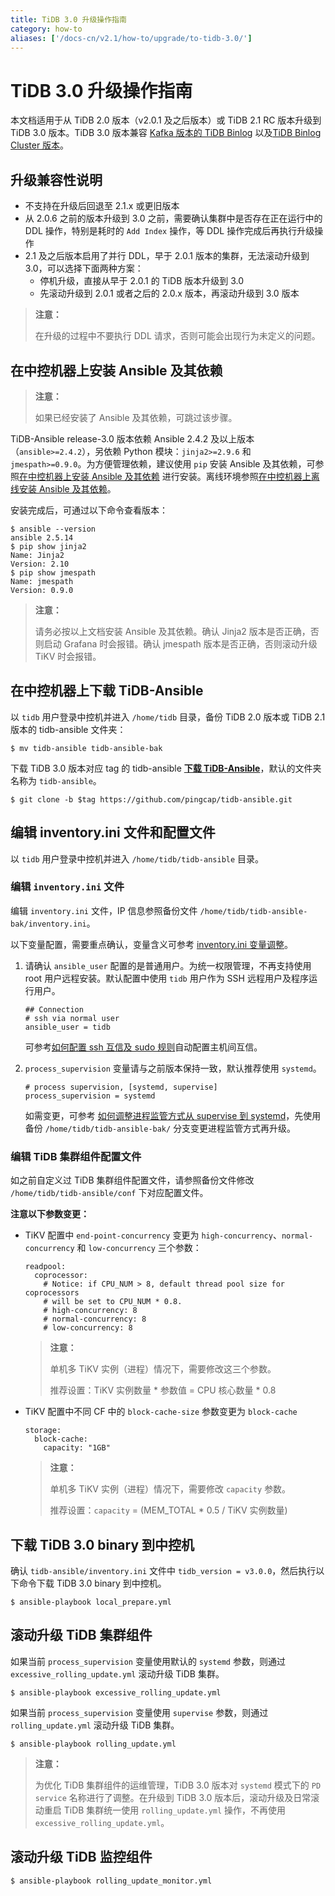```yaml
---
title: TiDB 3.0 升级操作指南
category: how-to
aliases: ['/docs-cn/v2.1/how-to/upgrade/to-tidb-3.0/']
---
```


# TiDB 3.0 升级操作指南

本文档适用于从 TiDB 2.0 版本（v2.0.1 及之后版本）或 TiDB 2.1 RC 版本升级到 TiDB 3.0 版本。TiDB 3.0 版本兼容 [Kafka 版本的 TiDB Binlog](/reference/tools/tidb-binlog/tidb-binlog-kafka.md) 以及[TiDB Binlog Cluster 版本](/reference/tidb-binlog-overview.md)。

## 升级兼容性说明

- 不支持在升级后回退至 2.1.x 或更旧版本
- 从 2.0.6 之前的版本升级到 3.0 之前，需要确认集群中是否存在正在运行中的 DDL 操作，特别是耗时的 `Add Index` 操作，等 DDL 操作完成后再执行升级操作
- 2.1 及之后版本启用了并行 DDL，早于 2.0.1 版本的集群，无法滚动升级到 3.0，可以选择下面两种方案：
    - 停机升级，直接从早于 2.0.1 的 TiDB 版本升级到 3.0
    - 先滚动升级到 2.0.1 或者之后的 2.0.x 版本，再滚动升级到 3.0 版本

> **注意：**
>
> 在升级的过程中不要执行 DDL 请求，否则可能会出现行为未定义的问题。

## 在中控机器上安装 Ansible 及其依赖

> **注意：**
>
> 如果已经安装了 Ansible 及其依赖，可跳过该步骤。

TiDB-Ansible release-3.0 版本依赖 Ansible 2.4.2 及以上版本（`ansible>=2.4.2`），另依赖 Python 模块：`jinja2>=2.9.6` 和 `jmespath>=0.9.0`。为方便管理依赖，建议使用 `pip` 安装 Ansible 及其依赖，可参照[在中控机器上安装 Ansible 及其依赖](/how-to/deploy/orchestrated/ansible.md#在中控机器上安装-ansible-及其依赖) 进行安装。离线环境参照[在中控机器上离线安装 Ansible 及其依赖](/how-to/deploy/orchestrated/offline-ansible.md#在中控机器上离线安装-ansible-及其依赖)。

安装完成后，可通过以下命令查看版本：

```
$ ansible --version
ansible 2.5.14
$ pip show jinja2
Name: Jinja2
Version: 2.10
$ pip show jmespath
Name: jmespath
Version: 0.9.0
```

> **注意：**
>
> 请务必按以上文档安装 Ansible 及其依赖。确认 Jinja2 版本是否正确，否则启动 Grafana 时会报错。确认 jmespath 版本是否正确，否则滚动升级 TiKV 时会报错。

## 在中控机器上下载 TiDB-Ansible

以 `tidb` 用户登录中控机并进入 `/home/tidb` 目录，备份 TiDB 2.0 版本或 TiDB 2.1 版本的 tidb-ansible 文件夹：

```
$ mv tidb-ansible tidb-ansible-bak
```

下载 TiDB 3.0 版本对应 tag 的 tidb-ansible  [**下载 TiDB-Ansible**](/how-to/deploy/orchestrated/ansible.md#在中控机器上下载-tidb-ansible)，默认的文件夹名称为 `tidb-ansible`。

```
$ git clone -b $tag https://github.com/pingcap/tidb-ansible.git
```

## 编辑 inventory.ini 文件和配置文件

以 `tidb` 用户登录中控机并进入 `/home/tidb/tidb-ansible` 目录。

### 编辑 `inventory.ini` 文件

编辑 `inventory.ini` 文件，IP 信息参照备份文件 `/home/tidb/tidb-ansible-bak/inventory.ini`。

以下变量配置，需要重点确认，变量含义可参考 [inventory.ini 变量调整](/how-to/deploy/orchestrated/ansible.md#其他变量调整)。

1. 请确认 `ansible_user` 配置的是普通用户。为统一权限管理，不再支持使用 root 用户远程安装。默认配置中使用 `tidb` 用户作为 SSH 远程用户及程序运行用户。

    ```
    ## Connection
    # ssh via normal user
    ansible_user = tidb
    ```

    可参考[如何配置 ssh 互信及 sudo 规则](/how-to/deploy/orchestrated/ansible.md#在中控机上配置部署机器-ssh-互信及-sudo-规则)自动配置主机间互信。

2. `process_supervision` 变量请与之前版本保持一致，默认推荐使用 `systemd`。

    ```
    # process supervision, [systemd, supervise]
    process_supervision = systemd
    ```

    如需变更，可参考 [如何调整进程监管方式从 supervise 到 systemd](/how-to/deploy/orchestrated/ansible.md#如何调整进程监管方式从-supervise-到-systemd)，先使用备份 `/home/tidb/tidb-ansible-bak/` 分支变更进程监管方式再升级。

### 编辑 TiDB 集群组件配置文件

如之前自定义过 TiDB 集群组件配置文件，请参照备份文件修改 `/home/tidb/tidb-ansible/conf` 下对应配置文件。

**注意以下参数变更：**

- TiKV 配置中 `end-point-concurrency` 变更为 `high-concurrency`、`normal-concurrency` 和 `low-concurrency` 三个参数：

    ```
    readpool:
      coprocessor:
        # Notice: if CPU_NUM > 8, default thread pool size for coprocessors
        # will be set to CPU_NUM * 0.8.
        # high-concurrency: 8
        # normal-concurrency: 8
        # low-concurrency: 8
    ```

    > **注意：**
    >
    > 单机多 TiKV 实例（进程）情况下，需要修改这三个参数。
    >
    > 推荐设置：TiKV 实例数量 \* 参数值 = CPU 核心数量 \* 0.8

- TiKV 配置中不同 CF 中的 `block-cache-size` 参数变更为 `block-cache`

    ```
    storage:
      block-cache:
        capacity: "1GB"
    ```

    > **注意：**
    >
    > 单机多 TiKV 实例（进程）情况下，需要修改 `capacity` 参数。
    >
    > 推荐设置：`capacity` = (MEM_TOTAL * 0.5 / TiKV 实例数量)

## 下载 TiDB 3.0 binary 到中控机

确认 `tidb-ansible/inventory.ini` 文件中 `tidb_version = v3.0.0`，然后执行以下命令下载 TiDB 3.0 binary 到中控机。

```
$ ansible-playbook local_prepare.yml
```

## 滚动升级 TiDB 集群组件

如果当前 `process_supervision` 变量使用默认的 `systemd` 参数，则通过 `excessive_rolling_update.yml` 滚动升级 TiDB 集群。

```
$ ansible-playbook excessive_rolling_update.yml
```

如果当前 `process_supervision` 变量使用 `supervise` 参数，则通过 `rolling_update.yml` 滚动升级 TiDB 集群。

```
$ ansible-playbook rolling_update.yml
```

> **注意：**
>
> 为优化 TiDB 集群组件的运维管理，TiDB 3.0 版本对 `systemd` 模式下的 `PD service` 名称进行了调整。在升级到 TiDB 3.0 版本后，滚动升级及日常滚动重启 TiDB 集群统一使用 `rolling_update.yml` 操作，不再使用 `excessive_rolling_update.yml`。

## 滚动升级 TiDB 监控组件

```
$ ansible-playbook rolling_update_monitor.yml
```

